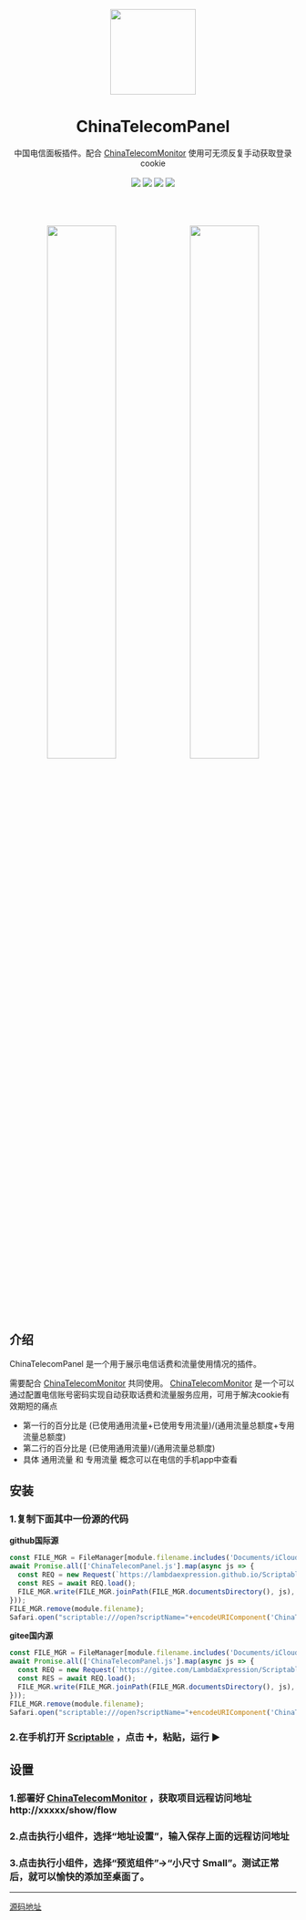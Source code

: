 <p align="center">
  <a href="https://lambdaexpression.github.io/ScriptablesComponent/ChinaTelecomPanel/">
        <img width="150" src="https://lambdaexpression.github.io/ScriptablesComponent/ChinaTelecomPanel/logo.png">
  </a>
</p>

<h1 align="center">ChinaTelecomPanel</h1>

<div align="center">中国电信面板插件。配合 <a href="https://github.com/LambdaExpression/ChinaTelecomMonitor">ChinaTelecomMonitor</a> 使用可无须反复手动获取登录cookie</div>
<br/>
<div align="center">
    <a href="javascript:void(0)"><img src="https://img.shields.io/badge/language-node-orange.svg" /></a>
    <a href="javascript:void(0)"><img src="https://img.shields.io/badge/platform-ios-green.svg" /></a>
    <a href="javascript:void(0)"><img src="https://img.shields.io/badge/support-light|dark-hotpink.svg" /></a>
    <a href="javascript:void(0)"><img src="https://img.shields.io/badge/version-v1.0.2-royalblue.svg" /></a>
  
  
</div>
<br/>

<br/>
<br/>

<p align="center">
  <img width="49%" src="https://lambdaexpression.github.io/ScriptablesComponent/ChinaTelecomPanel/IMG_3101.png">
  <img width="49%" src="https://lambdaexpression.github.io/ScriptablesComponent/ChinaTelecomPanel/IMG_3102.png">
</p>

## 介绍

ChinaTelecomPanel 是一个用于展示电信话费和流量使用情况的插件。

需要配合 [ChinaTelecomMonitor](https://github.com/LambdaExpression/ChinaTelecomMonitor) 共同使用。 [ChinaTelecomMonitor](https://github.com/LambdaExpression/ChinaTelecomMonitor) 是一个可以通过配置电信账号密码实现自动获取话费和流量服务应用，可用于解决cookie有效期短的痛点

- 第一行的百分比是 (已使用通用流量+已使用专用流量)/(通用流量总额度+专用流量总额度)
- 第二行的百分比是 (已使用通用流量)/(通用流量总额度)
- 具体 通用流量 和 专用流量 概念可以在电信的手机app中查看


## 安装

### 1.复制下面其中一份源的代码

**github国际源**

```js
const FILE_MGR = FileManager[module.filename.includes('Documents/iCloud~') ? 'iCloud' : 'local']();
await Promise.all(['ChinaTelecomPanel.js'].map(async js => {
  const REQ = new Request(`https://lambdaexpression.github.io/ScriptablesComponent/ChinaTelecomPanel/${encodeURIComponent(js)}`);
  const RES = await REQ.load();
  FILE_MGR.write(FILE_MGR.joinPath(FILE_MGR.documentsDirectory(), js), RES);
}));
FILE_MGR.remove(module.filename);
Safari.open("scriptable:///open?scriptName="+encodeURIComponent('ChinaTelecomPanel'));
```

**gitee国内源**
```js
const FILE_MGR = FileManager[module.filename.includes('Documents/iCloud~') ? 'iCloud' : 'local']();
await Promise.all(['ChinaTelecomPanel.js'].map(async js => {
  const REQ = new Request(`https://gitee.com/LambdaExpression/ScriptablesComponent/raw/main/ChinaTelecomPanel/${encodeURIComponent(js)}`);
  const RES = await REQ.load();
  FILE_MGR.write(FILE_MGR.joinPath(FILE_MGR.documentsDirectory(), js), RES);
}));
FILE_MGR.remove(module.filename);
Safari.open("scriptable:///open?scriptName="+encodeURIComponent('ChinaTelecomPanel'));
```

### 2.在手机打开 [Scriptable](scriptable:///add?scriptName=hello) ，点击 ➕，粘贴，运行 ▶️


## 设置

### 1.部署好 [ChinaTelecomMonitor](https://github.com/LambdaExpression/ChinaTelecomMonitor) ，获取项目远程访问地址 http://xxxxx/show/flow

### 2.点击执行小组件，选择“地址设置”，输入保存上面的远程访问地址

### 3.点击执行小组件，选择“预览组件”->“小尺寸 Small”。测试正常后，就可以愉快的添加至桌面了。

--------

[源码地址](https://github.com/LambdaExpression/Scriptables/blob/v2-dev/Scripts/ChinaTelecomPanel.js)
